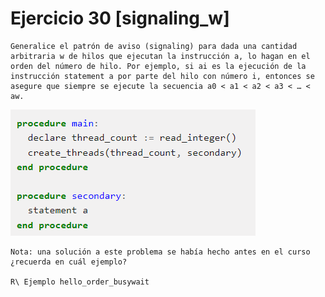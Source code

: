 # Ejercicio 30 [signaling_w]
    Generalice el patrón de aviso (signaling) para dada una cantidad arbitraria w de hilos que ejecutan la instrucción a, lo hagan en el orden del número de hilo. Por ejemplo, si ai es la ejecución de la instrucción statement a por parte del hilo con número i, entonces se asegure que siempre se ejecute la secuencia a0 < a1 < a2 < a3 < …​ < aw.

![Pseudo](img/pseudo_jeisson.png)

    Nota: una solución a este problema se había hecho antes en el curso ¿recuerda en cuál ejemplo? 

    R\ Ejemplo hello_order_busywait